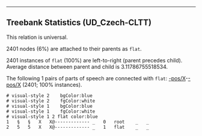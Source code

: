 

--------------------------------------------------------------------------------

## Treebank Statistics (UD_Czech-CLTT)

This relation is universal.

2401 nodes (6%) are attached to their parents as `flat`.

2401 instances of `flat` (100%) are left-to-right (parent precedes child).
Average distance between parent and child is 3.11786755518534.

The following 1 pairs of parts of speech are connected with `flat`: [-pos/X]()-[-pos/X]() (2401; 100% instances).


~~~ conllu
# visual-style 2	bgColor:blue
# visual-style 2	fgColor:white
# visual-style 1	bgColor:blue
# visual-style 1	fgColor:white
# visual-style 1 2 flat	color:blue
1	§	§	X	X@-------------	_	0	root	_	_
2	5	5	X	X@-------------	_	1	flat	_	_

~~~



